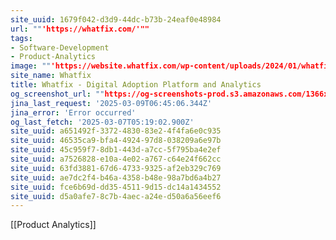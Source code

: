 ```yaml
---
site_uuid: 1679f042-d3d9-44dc-b73b-24eaf0e48984
url: ""'https://whatfix.com/'""
tags:
- Software-Development
- Product-Analytics
image: ""'https://website.whatfix.com/wp-content/uploads/2024/01/whatfix.png'""
site_name: Whatfix
title: Whatfix - Digital Adoption Platform and Analytics
og_screenshot_url: ""https://og-screenshots-prod.s3.amazonaws.com/1366x768/80/false/fb669194189cb4fca94ae54b36eb199b3333ff444116ef1613a68a90532efc3a.jpeg""
jina_last_request: '2025-03-09T06:45:06.344Z'
jina_error: 'Error occurred'
og_last_fetch: '2025-03-07T05:19:02.900Z'
site_uuid: a651492f-3372-4830-83e2-4f4fa6e0c935
site_uuid: 46535ca9-bfa4-4924-97d8-038209a6e97b
site_uuid: 45c959f7-8db1-443d-a7cc-5f795ba4e2ef
site_uuid: a7526828-e10a-4e02-a767-c64e24f662cc
site_uuid: 63fd3881-67d6-4733-9325-af2eb329c769
site_uuid: ae7dc2f4-b46a-4358-b48e-98a7bd6a4b27
site_uuid: fce6b69d-dd35-4511-9d15-dc14a1434552
site_uuid: d5a0afe7-8c7b-4aec-a24e-d50a6a56eef6
---
```

[[Product Analytics]]
